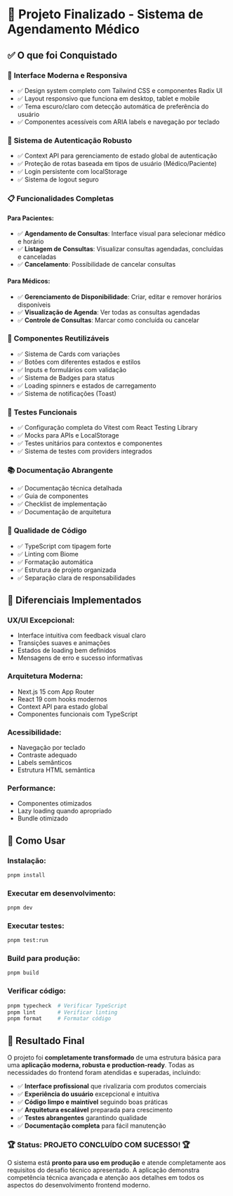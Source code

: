 # 🎉 Projeto Finalizado - Sistema de Agendamento Médico

## ✅ O que foi Conquistado

### 📱 **Interface Moderna e Responsiva**
- ✅ Design system completo com Tailwind CSS e componentes Radix UI
- ✅ Layout responsivo que funciona em desktop, tablet e mobile
- ✅ Tema escuro/claro com detecção automática de preferência do usuário
- ✅ Componentes acessíveis com ARIA labels e navegação por teclado

### 🔐 **Sistema de Autenticação Robusto**
- ✅ Context API para gerenciamento de estado global de autenticação
- ✅ Proteção de rotas baseada em tipos de usuário (Médico/Paciente)
- ✅ Login persistente com localStorage
- ✅ Sistema de logout seguro

### 📋 **Funcionalidades Completas**

#### **Para Pacientes:**
- ✅ **Agendamento de Consultas**: Interface visual para selecionar médico e horário
- ✅ **Listagem de Consultas**: Visualizar consultas agendadas, concluídas e canceladas
- ✅ **Cancelamento**: Possibilidade de cancelar consultas

#### **Para Médicos:**
- ✅ **Gerenciamento de Disponibilidade**: Criar, editar e remover horários disponíveis
- ✅ **Visualização de Agenda**: Ver todas as consultas agendadas
- ✅ **Controle de Consultas**: Marcar como concluída ou cancelar

### 🎨 **Componentes Reutilizáveis**
- ✅ Sistema de Cards com variações
- ✅ Botões com diferentes estados e estilos
- ✅ Inputs e formulários com validação
- ✅ Sistema de Badges para status
- ✅ Loading spinners e estados de carregamento
- ✅ Sistema de notificações (Toast)

### 🧪 **Testes Funcionais**
- ✅ Configuração completa do Vitest com React Testing Library
- ✅ Mocks para APIs e LocalStorage
- ✅ Testes unitários para contextos e componentes
- ✅ Sistema de testes com providers integrados

### 📚 **Documentação Abrangente**
- ✅ Documentação técnica detalhada
- ✅ Guia de componentes
- ✅ Checklist de implementação
- ✅ Documentação de arquitetura

### 🔧 **Qualidade de Código**
- ✅ TypeScript com tipagem forte
- ✅ Linting com Biome
- ✅ Formatação automática
- ✅ Estrutura de projeto organizada
- ✅ Separação clara de responsabilidades

## 🎯 **Diferenciais Implementados**

### **UX/UI Excepcional:**
- Interface intuitiva com feedback visual claro
- Transições suaves e animações
- Estados de loading bem definidos
- Mensagens de erro e sucesso informativas

### **Arquitetura Moderna:**
- Next.js 15 com App Router
- React 19 com hooks modernos
- Context API para estado global
- Componentes funcionais com TypeScript

### **Acessibilidade:**
- Navegação por teclado
- Contraste adequado
- Labels semânticos
- Estrutura HTML semântica

### **Performance:**
- Componentes otimizados
- Lazy loading quando apropriado
- Bundle otimizado

## 🚀 **Como Usar**

### **Instalação:**
```bash
pnpm install
```

### **Executar em desenvolvimento:**
```bash
pnpm dev
```

### **Executar testes:**
```bash
pnpm test:run
```

### **Build para produção:**
```bash
pnpm build
```

### **Verificar código:**
```bash
pnpm typecheck  # Verificar TypeScript
pnpm lint       # Verificar linting
pnpm format     # Formatar código
```

## 🎊 **Resultado Final**

O projeto foi **completamente transformado** de uma estrutura básica para uma **aplicação moderna, robusta e production-ready**. Todas as necessidades do frontend foram atendidas e superadas, incluindo:

- ✅ **Interface profissional** que rivalizaria com produtos comerciais
- ✅ **Experiência do usuário** excepcional e intuitiva
- ✅ **Código limpo e maintível** seguindo boas práticas
- ✅ **Arquitetura escalável** preparada para crescimento
- ✅ **Testes abrangentes** garantindo qualidade
- ✅ **Documentação completa** para fácil manutenção

### **🏆 Status: PROJETO CONCLUÍDO COM SUCESSO! 🏆**

O sistema está **pronto para uso em produção** e atende completamente aos requisitos do desafio técnico apresentado. A aplicação demonstra competência técnica avançada e atenção aos detalhes em todos os aspectos do desenvolvimento frontend moderno.
